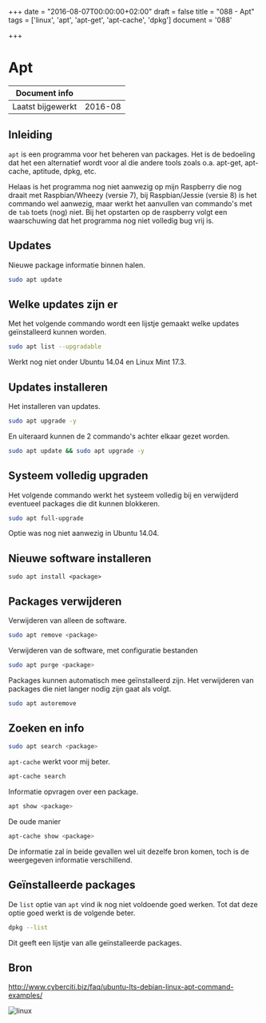 +++
date = "2016-08-07T00:00:00+02:00"
draft = false
title = "088 - Apt"
tags = ['linux', 'apt', 'apt-get', 'apt-cache', 'dpkg']
document = '088'

+++

# Apt


| Document info       |             |
|---------------------|-------------|
| Laatst bijgewerkt   | 2016-08     |


## Inleiding
`apt` is een programma voor het beheren van packages. Het is de bedoeling dat het een alternatief wordt voor al die andere tools zoals
o.a. apt-get, apt-cache, aptitude, dpkg, etc.

Helaas is het programma nog niet aanwezig op mijn Raspberry die nog draait met Raspbian/Wheezy (versie 7), bij Raspbian/Jessie (versie 8)
is het commando wel aanwezig, maar werkt het aanvullen van commando's met de `tab` toets (nog) niet. Bij het opstarten op
de raspberry volgt een waarschuwing dat het programma nog niet volledig bug vrij is.


## Updates 
Nieuwe package informatie binnen halen.
```bash
sudo apt update
```


## Welke updates zijn er
Met het volgende commando wordt een lijstje gemaakt welke updates geïnstalleerd kunnen worden.
```bash
sudo apt list --upgradable
```
Werkt nog niet onder Ubuntu 14.04 en Linux Mint 17.3.


## Updates installeren
Het installeren van updates.
```bash
sudo apt upgrade -y
```

En uiteraard kunnen de 2 commando's achter elkaar gezet worden.
```bash
sudo apt update && sudo apt upgrade -y
```


## Systeem volledig upgraden
Het volgende commando werkt het systeem volledig bij en verwijderd eventueel packages die dit kunnen blokkeren. 
```bash
sudo apt full-upgrade
```
Optie was nog niet aanwezig in Ubuntu 14.04.


## Nieuwe software installeren
```
sudo apt install <package>
```


## Packages verwijderen
Verwijderen van alleen de software.
```bash
sudo apt remove <package>
```

Verwijderen van de software, met configuratie bestanden
```bash
sudo apt purge <package>
```


Packages kunnen automatisch mee geïnstalleerd zijn. Het verwijderen van packages die niet langer nodig zijn gaat als
volgt.
```bash
sudo apt autoremove
```


## Zoeken en info
```bash
sudo apt search <package>
```

`apt-cache` werkt voor mij beter.
```bash
apt-cache search 
```

Informatie opvragen over een package.
```bash
apt show <package>
```

De oude manier
```bash
apt-cache show <package>
```
De informatie zal in beide gevallen wel uit dezelfe bron komen, toch is de weergegeven informatie verschillend.


## Geïnstalleerde packages
De `list` optie van `apt` vind ik nog niet voldoende goed werken. Tot dat deze optie goed werkt is de volgende beter.
```bash
dpkg --list
```
Dit geeft een lijstje van alle geïnstalleerde packages. 



## Bron
http://www.cyberciti.biz/faq/ubuntu-lts-debian-linux-apt-command-examples/


![linux](/img/logo_linux.jpg)

